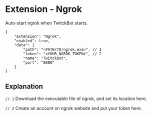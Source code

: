 # Extension - Ngrok

Auto-start ngrok when TwitckBot starts.

```json5
{
    "extension": "Ngrok",
    "enabled": true,
    "data": {
        "path": "<PATH/TO/ngrok.exe>", // 1
        "token": "<YOUR_NGROK_TOKEN>", // 2
        "name": "TwitckBot",
        "port": "8080"
    }
}
```

## Explanation

`// 1` Download the executable file of ngrok, and set its location here.

`// 2` Create an account on ngrok website and put your token here.
